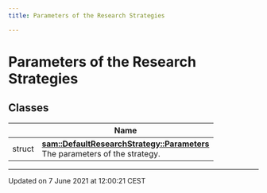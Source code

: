 ```yaml
---
title: Parameters of the Research Strategies

---
```


# Parameters of the Research Strategies

## Classes

|                | Name           |
| -------------- | -------------- |
| struct | **[sam::DefaultResearchStrategy::Parameters](/doxygen/Classes/structsam_1_1_default_research_strategy_1_1_parameters/)** <br>The parameters of the strategy.  |






-------------------------------

Updated on  7 June 2021 at 12:00:21 CEST